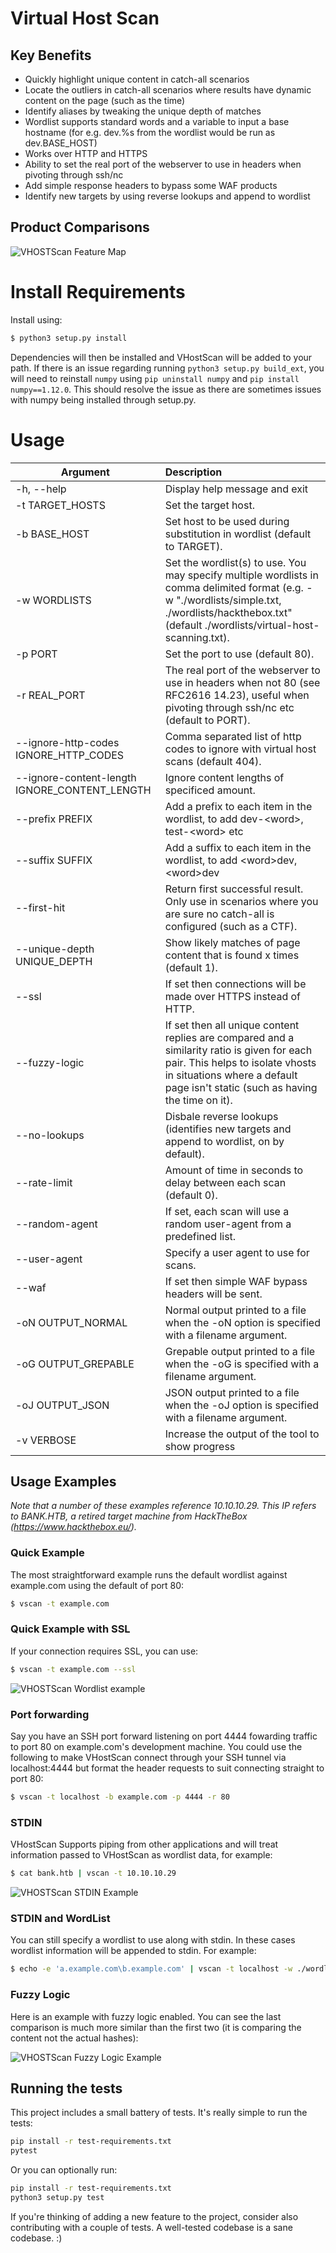 # Virtual Host Scan


## Key Benefits

* Quickly highlight unique content in catch-all scenarios
* Locate the outliers in catch-all scenarios where results have dynamic content on the page (such as the time)
* Identify aliases by tweaking the unique depth of matches
* Wordlist supports standard words and a variable to input a base hostname (for e.g. dev.%s from the wordlist would be run as dev.BASE_HOST)
* Works over HTTP and HTTPS
* Ability to set the real port of the webserver to use in headers when pivoting through ssh/nc
* Add simple response headers to bypass some WAF products
* Identify new targets by using reverse lookups and append to wordlist

## Product Comparisons

![VHOSTScan Feature Map](https://github.com/codingo/codingo.github.io/blob/master/assets/featureMap.PNG)

# Install Requirements

Install using:

```bash
$ python3 setup.py install
```

Dependencies will then be installed and VHostScan will be added to your path. If there is an issue regarding
running `python3 setup.py build_ext`, you will need to reinstall `numpy` using `pip uninstall numpy` and `pip install numpy==1.12.0`. This should resolve the issue as there are sometimes issues with numpy being installed through setup.py.

# Usage

| Argument        | Description |
| ------------- |:-------------|
| -h, --help | Display help message and exit |
| -t TARGET_HOSTS | Set the target host. |
| -b BASE_HOST   | Set host to be used during substitution in wordlist (default to TARGET).|
| -w WORDLISTS | Set the wordlist(s) to use. You may specify multiple wordlists in comma delimited format (e.g. -w "./wordlists/simple.txt, ./wordlists/hackthebox.txt" (default ./wordlists/virtual-host-scanning.txt). |
| -p PORT  | Set the port to use (default 80). |
| -r REAL_PORT | The real port of the webserver to use in headers when not 80 (see RFC2616 14.23), useful when pivoting through ssh/nc etc (default to PORT). |
| --ignore-http-codes IGNORE_HTTP_CODES | Comma separated list of http codes to ignore with virtual host scans (default 404). |
| --ignore-content-length IGNORE_CONTENT_LENGTH | Ignore content lengths of specificed amount. |
| --prefix PREFIX | Add a prefix to each item in the wordlist, to add dev-\<word\>, test-\<word\> etc |
| --suffix SUFFIX | Add a suffix to each item in the wordlist, to add \<word\>dev, \<word\>dev | 
| --first-hit | Return first successful result. Only use in scenarios where you are sure no catch-all is configured (such as a CTF). |
| --unique-depth UNIQUE_DEPTH | Show likely matches of page content that is found x times (default 1). |
| --ssl | If set then connections will be made over HTTPS instead of HTTP. |
| --fuzzy-logic | If set then all unique content replies are compared and a similarity ratio is given for each pair. This helps to isolate vhosts in situations where a default page isn't static (such as having the time on it). |
| --no-lookups | Disbale reverse lookups (identifies new targets and append to wordlist, on by default). | 
| --rate-limit | Amount of time in seconds to delay between each scan (default 0). |
| --random-agent | If set, each scan will use a random user-agent from a predefined list. |
| --user-agent | Specify a user agent to use for scans. |
| --waf | If set then simple WAF bypass headers will be sent. |
| -oN OUTPUT_NORMAL | Normal output printed to a file when the -oN option is specified with a filename argument. |
| -oG OUTPUT_GREPABLE | Grepable output printed to a file when the -oG is specified with a filename argument. |
| -oJ OUTPUT_JSON | JSON output printed to a file when the -oJ option is specified with a filename argument. |
| -v VERBOSE | Increase the output of the tool to show progress |


## Usage Examples

_Note that a number of these examples reference 10.10.10.29. This IP refers to BANK.HTB, a retired target machine from HackTheBox (https://www.hackthebox.eu/)._

### Quick Example
The most straightforward example runs the default wordlist against example.com using the default of port 80:

```bash
$ vscan -t example.com
```

### Quick Example with SSL
If your connection requires SSL, you can use:

```bash
$ vscan -t example.com --ssl
```

![VHOSTScan Wordlist example](https://github.com/codingo/codingo.github.io/blob/master/assets/Bank%20VHOST%20Example.png)

### Port forwarding
Say you have an SSH port forward listening on port 4444 fowarding traffic to port 80 on example.com's development machine. You could use the following to make VHostScan connect through your SSH tunnel via localhost:4444 but format the header requests to suit connecting straight to port 80:

```bash
$ vscan -t localhost -b example.com -p 4444 -r 80
```

### STDIN
VHostScan Supports piping from other applications and will treat information passed to VHostScan as wordlist data, for example:
```bash
$ cat bank.htb | vscan -t 10.10.10.29
```

![VHOSTScan STDIN Example](https://github.com/codingo/codingo.github.io/blob/master/assets/Bank%20VHOST%20Pipe%20Example.png)

### STDIN and WordList
You can still specify a wordlist to use along with stdin. In these cases wordlist information will be appended to stdin. For example:
```bash
$ echo -e 'a.example.com\b.example.com' | vscan -t localhost -w ./wordlists/wordlist.txt
```
### Fuzzy Logic
Here is an example with fuzzy logic enabled. You can see the last comparison is much more similar than the first two (it is comparing the content not the actual hashes):

![VHOSTScan Fuzzy Logic Example](https://github.com/codingo/codingo.github.io/blob/master/assets/VHostScan-Fuzzy-Wuzzy.PNG)

## Running the tests

This project includes a small battery of tests. It's really simple to run the tests:

```bash
pip install -r test-requirements.txt
pytest
```

Or you can optionally run:

```bash
pip install -r test-requirements.txt
python3 setup.py test
```

If you're thinking of adding a new feature to the project, consider also contributing with a couple of tests. A well-tested codebase is a sane codebase. :)
